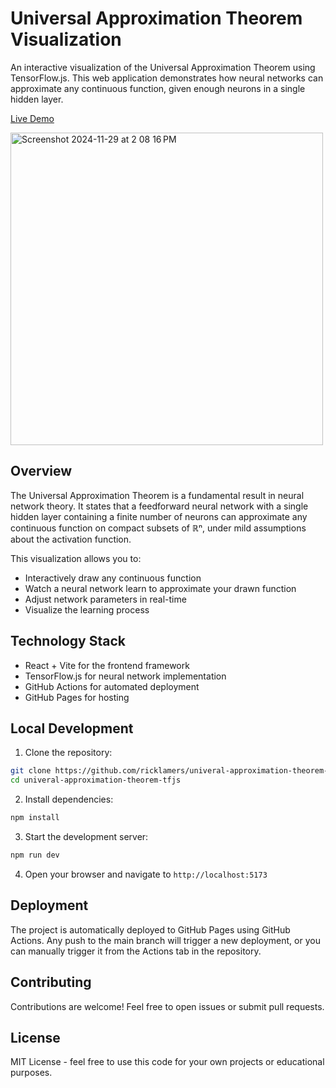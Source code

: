 # Universal Approximation Theorem Visualization

An interactive visualization of the Universal Approximation Theorem using TensorFlow.js. This web application demonstrates how neural networks can approximate any continuous function, given enough neurons in a single hidden layer.

 [Live Demo](https://ricklamers.github.io/univeral-approximation-theorem-tfjs/)

 
<img width="500" alt="Screenshot 2024-11-29 at 2 08 16 PM" src="https://github.com/user-attachments/assets/2e3162ad-863d-40ad-bad3-fb2ef550c845">

## Overview

The Universal Approximation Theorem is a fundamental result in neural network theory. It states that a feedforward neural network with a single hidden layer containing a finite number of neurons can approximate any continuous function on compact subsets of ℝⁿ, under mild assumptions about the activation function.

This visualization allows you to:
- Interactively draw any continuous function
- Watch a neural network learn to approximate your drawn function
- Adjust network parameters in real-time
- Visualize the learning process

## Technology Stack

- React + Vite for the frontend framework
- TensorFlow.js for neural network implementation
- GitHub Actions for automated deployment
- GitHub Pages for hosting

## Local Development

1. Clone the repository:
```bash
git clone https://github.com/ricklamers/univeral-approximation-theorem-tfjs.git
cd univeral-approximation-theorem-tfjs
```

2. Install dependencies:
```bash
npm install
```

3. Start the development server:
```bash
npm run dev
```

4. Open your browser and navigate to `http://localhost:5173`

## Deployment

The project is automatically deployed to GitHub Pages using GitHub Actions. Any push to the main branch will trigger a new deployment, or you can manually trigger it from the Actions tab in the repository.

## Contributing

Contributions are welcome! Feel free to open issues or submit pull requests.

## License

MIT License - feel free to use this code for your own projects or educational purposes.
